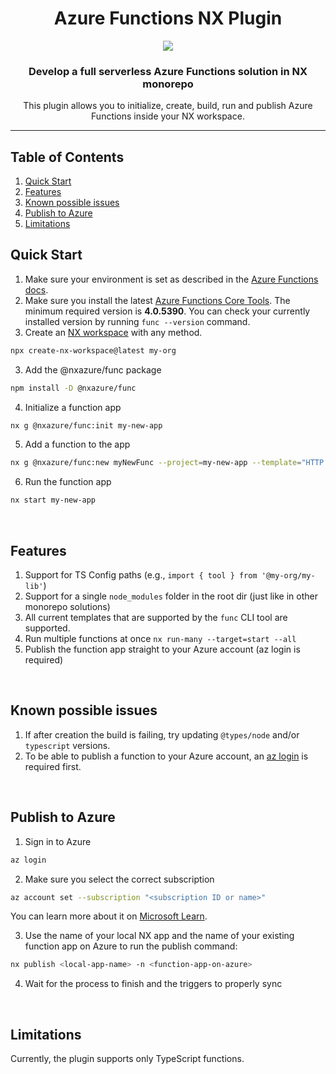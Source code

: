 <h1 align="center">Azure Functions NX Plugin</h1>
<p align="center">
  <img src="https://raw.githubusercontent.com/AlexPshul/nxazure/master/packages/func/TitleLogo.png" />
</p>
<h3 align="center">
  Develop a full serverless Azure Functions solution in NX monorepo
</h3>
<p align="center">
This plugin allows you to initialize, create, build, run and publish Azure Functions inside your NX workspace.
</p>
<hr>

## Table of Contents
1. [Quick Start](#quick-start)
2. [Features](#features)
3. [Known possible issues](#known-possible-issues)
4. [Publish to Azure](#publish-to-azure)
5. [Limitations](#limitations)

## Quick Start

1. Make sure your environment is set as described in the [Azure Functions docs](https://learn.microsoft.com/en-us/azure/azure-functions/create-first-function-vs-code-typescript#configure-your-environment).
2. Make sure you install the latest [Azure Functions Core Tools](https://learn.microsoft.com/en-us/azure/azure-functions/functions-run-local?tabs=windows%2Cisolated-process%2Cnode-v4%2Cpython-v2%2Chttp-trigger%2Ccontainer-apps&pivots=programming-language-typescript#install-the-azure-functions-core-tools). The minimum required version is **4.0.5390**. You can check your currently installed version by running `func --version` command.
3. Create an [NX workspace](https://nx.dev/getting-started/intro) with any method.

```bash
npx create-nx-workspace@latest my-org
```

3. Add the @nxazure/func package

```bash
npm install -D @nxazure/func
```

4. Initialize a function app

```bash
nx g @nxazure/func:init my-new-app
```

5. Add a function to the app

```bash
nx g @nxazure/func:new myNewFunc --project=my-new-app --template="HTTP trigger"
```

6. Run the function app

```bash
nx start my-new-app
```

<br/>

## Features

1. Support for TS Config paths (e.g., `import { tool } from '@my-org/my-lib'`)
2. Support for a single `node_modules` folder in the root dir (just like in other monorepo solutions)
3. All current templates that are supported by the `func` CLI tool are supported.
4. Run multiple functions at once `nx run-many --target=start --all`
5. Publish the function app straight to your Azure account (az login is required)

<br/>

## Known possible issues

1. If after creation the build is failing, try updating `@types/node` and/or `typescript` versions.
2. To be able to publish a function to your Azure account, an [az login](https://learn.microsoft.com/en-us/cli/azure/authenticate-azure-cli) is required first.

<br/>

## Publish to Azure

1. Sign in to Azure
```bash
az login
```

2. Make sure you select the correct subscription
```bash
az account set --subscription "<subscription ID or name>"
```

You can learn more about it on [Microsoft Learn](https://learn.microsoft.com/en-us/cli/azure/authenticate-azure-cli).

3. Use the name of your local NX app and the name of your existing function app on Azure to run the publish command:
```bash
nx publish <local-app-name> -n <function-app-on-azure>
```

4. Wait for the process to finish and the triggers to properly sync

<br/>

## Limitations

Currently, the plugin supports only TypeScript functions.
